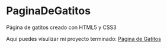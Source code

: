 # PaginaDeGatitos
Página de gatitos creado con HTML5 y CSS3

Aquí puedes visulizar mi proyecto terminado: [Página de Gatitos](https://playful-peony-b5fa3a.netlify.app)
